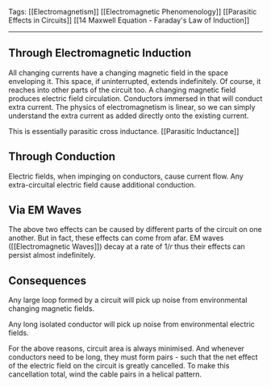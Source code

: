 Tags: [[Electromagnetism]] [[Electromagnetic Phenomenology]] [[Parasitic Effects in Circuits]] [[14 Maxwell Equation - Faraday's Law of Induction]] 
___
## Through Electromagnetic Induction
All changing currents have a changing magnetic field in the space enveloping it. This space, if uninterrupted, extends indefinitely. Of course, it reaches into other parts of the circuit too. A changing magnetic field produces electric field circulation. Conductors immersed in that will conduct extra current. The physics of electromagnetism is linear, so we can simply understand the extra current as added directly onto the existing current. 

This is essentially parasitic cross inductance. [[Parasitic Inductance]]
## Through Conduction
Electric fields, when impinging on conductors, cause current flow. Any extra-circuital electric field cause additional conduction. 
## Via EM Waves
The above two effects can be caused by different parts of the circuit on one another. But in fact, these effects can come from afar. EM waves ([[Electromagnetic Waves]]) decay at a rate of $1/r$ thus their effects can persist almost indefinitely. 
## Consequences
Any large loop formed by a circuit will pick up noise from environmental changing magnetic fields. 

Any long isolated conductor will pick up noise from environmental electric fields. 

For the above reasons, circuit area is always minimised. And whenever conductors need to be long, they must form pairs - such that the net effect of the electric field on the circuit is greatly cancelled. To make this cancellation total, wind the cable pairs in a helical pattern. 